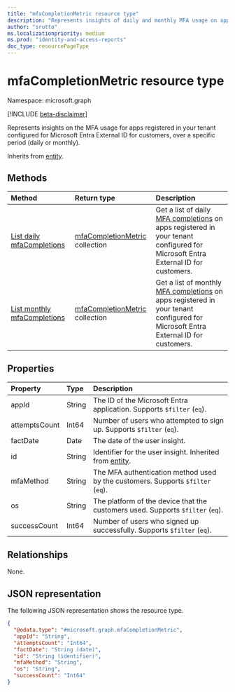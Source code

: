 ```yaml
---
title: "mfaCompletionMetric resource type"
description: "Represents insights of daily and monthly MFA usage on apps registered in your tenant that is configured for Microsoft Entra External ID for customers."
author: "srutto"
ms.localizationpriority: medium
ms.prod: "identity-and-access-reports"
doc_type: resourcePageType
---
```


# mfaCompletionMetric resource type

Namespace: microsoft.graph

[!INCLUDE [beta-disclaimer](../../includes/beta-disclaimer.md)]

Represents insights on the MFA usage for apps registered in your tenant configured for Microsoft Entra External ID for customers, over a specific period (daily or monthly).

Inherits from [entity](../resources/entity.md).

## Methods
|Method|Return type|Description|
|:---|:---|:---|
|[List daily mfaCompletions](../api/dailyuserinsightmetricsroot-list-mfacompletions.md)|[mfaCompletionMetric](../resources/mfacompletionmetric.md) collection|Get a list of daily [MFA completions](../resources/mfacompletionmetric.md) on apps registered in your tenant configured for Microsoft Entra External ID for customers.|
|[List monthly mfaCompletions](../api/monthlyuserinsightmetricsroot-list-mfacompletions.md)|[mfaCompletionMetric](../resources/mfacompletionmetric.md) collection|Get a list of monthly [MFA completions](../resources/mfacompletionmetric.md) on apps registered in your tenant configured for Microsoft Entra External ID for customers.|

## Properties
|Property|Type|Description|
|:---|:---|:---|
|appId|String|The ID of the Microsoft Entra application. Supports `$filter` (`eq`).|
|attemptsCount|Int64|Number of users who attempted to sign up. Supports `$filter` (`eq`).|
|factDate|Date|The date of the user insight.|
|id|String|Identifier for the user insight. Inherited from [entity](../resources/entity.md).|
|mfaMethod|String|The MFA authentication method used by the customers. Supports `$filter` (`eq`).|
|os|String|The platform of the device that the customers used. Supports `$filter` (`eq`).|
|successCount|Int64|Number of users who signed up successfully. Supports `$filter` (`eq`).|

## Relationships
None.

## JSON representation
The following JSON representation shows the resource type.
<!-- {
  "blockType": "resource",
  "keyProperty": "id",
  "@odata.type": "microsoft.graph.mfaCompletionMetric",
  "openType": false
}
-->
``` json
{
  "@odata.type": "#microsoft.graph.mfaCompletionMetric",
  "appId": "String",
  "attemptsCount": "Int64",
  "factDate": "String (date)",
  "id": "String (identifier)",
  "mfaMethod": "String",
  "os": "String",
  "successCount": "Int64"
}
```
